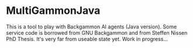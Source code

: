 # MultiGammonJava
This is a tool to play with Backgammon AI agents (Java version).
Some service code is borrowed from GNU Backgammon and from Steffen Nissen PhD Thesis.
It's very far from useable state yet. Work in progress...
